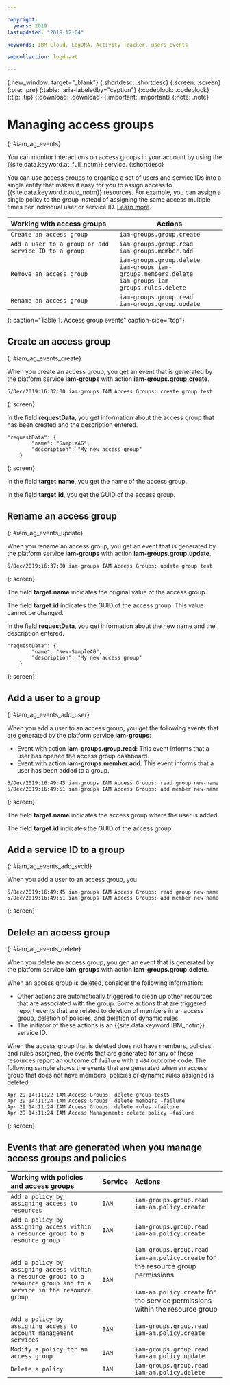 ```yaml
---

copyright:
  years: 2019
lastupdated: "2019-12-04"

keywords: IBM Cloud, LogDNA, Activity Tracker, users events

subcollection: logdnaat

---
```


{:new_window: target="_blank"}
{:shortdesc: .shortdesc}
{:screen: .screen}
{:pre: .pre}
{:table: .aria-labeledby="caption"}
{:codeblock: .codeblock}
{:tip: .tip}
{:download: .download}
{:important: .important}
{:note: .note}

# Managing access groups
{: #iam_ag_events}

You can monitor interactions on access groups in your account by using the {{site.data.keyword.at_full_notm}} service.
{:shortdesc}

You can use access groups to organize a set of users and service IDs into a single entity that makes it easy for you to assign access to {{site.data.keyword.cloud_notm}} resources. For example, you can assign a single policy to the group instead of assigning the same access multiple times per individual user or service ID. [Learn more](/docs/iam?topic=iam-groups).


| Working with access groups                                             | Actions                                        |
|:-----------------------------------------------------------------------|-----------------------------------------------|
| `Create an access group`                                               | `iam-groups.group.create` |
| `Add a user to a group or add service ID to a group`                   | `iam-groups.group.read` </br>`iam-groups.member.add` |
| `Remove an access group`                                               | `iam-groups.group.delete` </br>`iam-groups iam-groups.members.delete` </br>`iam-groups iam-groups.rules.delete` |
| `Rename an access group`                                               | `iam-groups.group.read` </br>`iam-groups.group.update` |
{: caption="Table 1. Access group events" caption-side="top"} 



## Create an access group
{: #iam_ag_events_create}

When you create an access group, you get an event that is generated by the platform service **iam-groups** with action **iam-groups.group.create**.

```
5/Dec/2019:16:32:00 iam-groups IAM Access Groups: create group test  
```
{: screen}

In the field **requestData**, you get information about the access group that has been created and the description entered.

```
"requestData": {
        "name": "SampleAG",
        "description": "My new access group"
    }
```
{: screen}

In the field **target.name**, you get the name of the access group.

In the field **target.id**, you get the GUID of the access group.


## Rename an access group
{: #iam_ag_events_update}

When you rename an access group, you get an event that is generated by the platform service **iam-groups** with action **iam-groups.group.update**.

```
5/Dec/2019:16:37:00 iam-groups IAM Access Groups: update group test
```
{: screen}

The field **target.name** indicates the original value of the access group.

The field **target.id** indicates the GUID of the access group. This value cannot be changed.

In the field **requestData**, you get information about the new name and the description entered.

```
"requestData": {
        "name": "New-SampleAG",
        "description": "My new access group"
    }
```
{: screen}

## Add a user to a group
{: #iam_ag_events_add_user}

When you add a user to an access group, you get the following events that are generated by the platform service **iam-groups**:

* Event with action **iam-groups.group.read**: This event informs that a user has opened the access group dashboard.
* Event with action **iam-groups.member.add**: This event informs that a user has been added to a group.

```
5/Dec/2019:16:49:45 iam-groups IAM Access Groups: read group new-name 
5/Dec/2019:16:49:51 iam-groups IAM Access Groups: add member new-name  
```
{: screen}


The field **target.name** indicates the access group where the user is added.

The field **target.id** indicates the GUID of the access group.





## Add a service ID to a group
{: #iam_ag_events_add_svcid}

When you add a user to an access group, you

```
5/Dec/2019:16:49:45 iam-groups IAM Access Groups: read group new-name 
5/Dec/2019:16:49:51 iam-groups IAM Access Groups: add member new-name  
```
{: screen}

## Delete an access group
{: #iam_ag_events_delete}

When you delete an access group, you gen an event that is generated by the platform service **iam-groups** with action **iam-groups.group.delete**.

When an access group is deleted, consider the following information:
* Other actions are automatically triggered to clean up other resources that are associated with the group. Some actions that are triggered report events that are related to deletion of members in an access group, deletion of policies, and deletion of dynamic rules. 
* The initiator of these actions is an {{site.data.keyword.IBM_notm}} service ID.


When the access group that is deleted does not have members, policies, and rules assigned, the events that are generated for any of these resources report an outcome of `failure` with a `404` outcome code. The following sample shows the events that are generated when an access group that does not have members, policies or dynamic rules assigned is deleted:

```
Apr 29 14:11:22 IAM Access Groups: delete group test5
Apr 29 14:11:24 IAM Access Groups: delete members -failure
Apr 29 14:11:24 IAM Access Groups: delete rules -failure
Apr 29 14:11:24 IAM Access Management: delete policy -failure
```
{: screen}




## Events that are generated when you manage access groups and policies

| Working with policies and access groups                                | Service     | Actions                                        |
|:-----------------------------------------------------------------------|:------------|:-----------------------------------------------|
| `Add a policy by assigning access to resources`                        | `IAM`       | `iam-groups.group.read` </br>`iam-am.policy.create` |
| `Add a policy by assigning access within a resource group to a resource group` | `IAM`       |  `iam-groups.group.read` </br>`iam-am.policy.create` |
| `Add a policy by assigning access within a resource group to a resource group and to a service in the resource group` | `IAM` | `iam-groups.group.read` </br>`iam-am.policy.create` for the resource group permissions </br></br>`iam-am.policy.create` for the service permissions within the resource group |
| `Add a policy by assigning access to account management services`      | `IAM`       | `iam-groups.group.read` </br>`iam-am.policy.create` |
| `Modify a policy for an access group`                                  | `IAM`       | `iam-groups.group.read` </br>`iam-am.policy.update` |
| `Delete a policy`                                                      | `IAM`       | `iam-groups.group.read` </br>`iam-am.policy.delete` |
